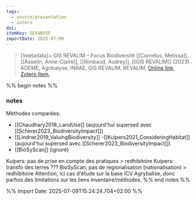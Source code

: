 ```yaml
---
tags:
  - source/presentation
  - zotero
doi: 
itemKey: 5EX4BV5F
importDate: 2025-07-09
---
```

>[!metadata]+
> GIS REVALIM – Focus Biodiversité
> [[Cornelus, Melissa]], [[Asselin, Anne-Claire]], [[Rimbaud, Audrey]], 
> [[GIS REVALIM]] (2023)
> ADEME, Agribalyse, INRAE, GIS REVALIM, REVALIM, 
> [Online link](https://www.dailymotion.com/video/x9bzv3y), [Zotero Item](zotero://select/library/items/5EX4BV5F),

%% begin notes %%
### notes
Méthodes comparées:
- [[Chaudhary2018_LandUse]] (aujourd'hui supersed avec [[Scherer2023_BiodiversityImpact]])
- [[Lindner2019_ValuingBiodiversity]]
-[[Kuipers2021_ConsideringHabitat]] (aujourd'hui supersed avec [[Scherer2023_BiodiversityImpact]])
- [[BioSyScan]] (ignoré)

Kuipers: pas de prise en compte des pratiques > redhibitoire
Kuipers: transfo des terres ???
BioSyScan: pas de regionalisation (nationalisation) > redhibitoire
Attention, ici cas d'étude sur la base ICV Agrybalise, donc parfois des limitations sur les liens inventaire/méthodes.
%% end notes %%

%% Import Date: 2025-07-09T15:24:24.704+02:00 %%
